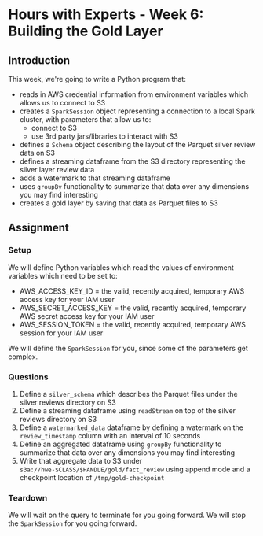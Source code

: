 # Hours with Experts - Week 6: Building the Gold Layer 

## Introduction

This week, we're going to write a Python program that:

   * reads in AWS credential information from environment variables which allows us to connect to S3
   * creates a `SparkSession` object representing a connection to a local Spark cluster, with parameters that allow us to:
      * connect to S3
      * use 3rd party jars/libraries to interact with S3
   * defines a `Schema` object describing the layout of the Parquet silver review data on S3
   * defines a streaming dataframe from the S3 directory representing the silver layer review data 
   * adds a watermark to that streaming dataframe 
   * uses `groupBy` functionality to summarize that data over any dimensions you may find interesting
   * creates a gold layer by saving that data as Parquet files to S3

## Assignment

### Setup

We will define Python variables which read the values of environment variables which need to be set to:
   * AWS_ACCESS_KEY_ID = the valid, recently acquired, temporary AWS access key for your IAM user
   * AWS_SECRET_ACCESS_KEY = the valid, recently acquired, temporary AWS secret access key for your IAM user
   * AWS_SESSION_TOKEN = the valid, recently acquired, temporary AWS session for your IAM user

We will define the `SparkSession` for you, since some of the parameters get complex.

### Questions

1. Define a `silver_schema` which describes the Parquet files under the silver reviews directory on S3
2. Define a streaming dataframe using `readStream` on top of the silver reviews directory on S3
3. Define a `watermarked_data` dataframe by defining a watermark on the `review_timestamp` column with an interval of 10 seconds
4. Define an aggregated dataframe using `groupBy` functionality to summarize that data over any dimensions you may find interesting
5. Write that aggregate data to S3 under `s3a://hwe-$CLASS/$HANDLE/gold/fact_review` using append mode and a checkpoint location of `/tmp/gold-checkpoint`

### Teardown
We will wait on the query to terminate for you going forward.
We will stop the `SparkSession` for you going forward.
